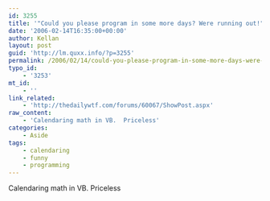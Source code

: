```yaml
---
id: 3255
title: '"Could you please program in some more days? Were running out!"'
date: '2006-02-14T16:35:00+00:00'
author: Kellan
layout: post
guid: 'http://lm.quxx.info/?p=3255'
permalink: /2006/02/14/could-you-please-program-in-some-more-days-were-running-out/
typo_id:
    - '3253'
mt_id:
    - ''
link_related:
    - 'http://thedailywtf.com/forums/60067/ShowPost.aspx'
raw_content:
    - 'Calendaring math in VB.  Priceless'
categories:
    - Aside
tags:
    - calendaring
    - funny
    - programming
---
```


Calendaring math in VB. Priceless